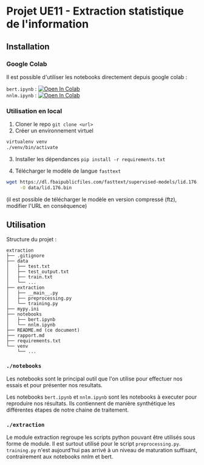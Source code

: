# Projet UE11 - Extraction statistique de l'information

## Installation

### Google Colab

Il est possible d'utiliser les notebooks directement depuis google colab :

`bert.ipynb` : [![Open In Colab](https://colab.research.google.com/assets/colab-badge.svg)](https://colab.research.google.com/github/al-one-zero/extraction/blob/main/notebooks/bert.ipynb)  
`nnlm.ipynb` : [![Open In Colab](https://colab.research.google.com/assets/colab-badge.svg)](https://colab.research.google.com/github/al-one-zero/extraction/blob/main/notebooks/nnlm.ipynb)  

### Utilisation en local
1. Cloner le repo
`git clone <url>`
2. Créer un environnement virtuel
```bash
virtualenv venv
./venv/bin/activate
```
3. Installer les dépendances
`pip install -r requirements.txt`

4. Télécharger le modèle de langue `fasttext`  
```bash
wget https://dl.fbaipublicfiles.com/fasttext/supervised-models/lid.176.bin \
     -O data/lid.176.bin
```
(il est possible de télécharger le modèle en version compressé (ftz), modifier l'URL en conséquence)


## Utilisation

Structure du projet :
```
extraction
├── .gitignore
├── data
│   ├── test.txt
│   ├── test_output.txt
│   ├── train.txt
│   └── ...
├── extraction
│   ├── __main__.py
│   ├── preprocessing.py
│   └── training.py
├── mypy.ini
├── notebooks
│   ├── bert.ipynb
│   └── nnlm.ipynb
├── README.md (ce document)
├── rapport.md
├── requirements.txt
└── venv
    └── ...
```

### `./notebooks`

Les notebooks sont le principal outil que l'on utilise pour effectuer nos essais et pour présenter nos resultats.

Les notebooks `bert.ipynb` et `nnlm.ipynb` sont les notebooks à executer pour reproduire nos résultats. Ils contiennent de manière synthétique les différentes étapes de notre chaine de traitement.


### `./extraction`

Le module extraction regroupe les scripts python pouvant être utilisés sous forme de module. Il est surtout utilisé pour le script `preprocessing.py`. `training.py` n'est aujourd'hui pas arrivé à un niveau de maturation suffisant, contrairement aux notebooks nnlm et bert.
